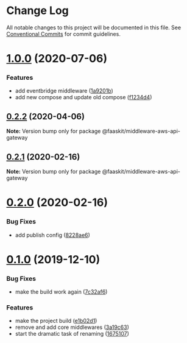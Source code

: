 # Change Log

All notable changes to this project will be documented in this file.
See [Conventional Commits](https://conventionalcommits.org) for commit guidelines.

# [1.0.0](https://github.com/nullserve/faaskit/compare/v0.2.1...v1.0.0) (2020-07-06)


### Features

* add eventbridge middleware ([1a9201b](https://github.com/nullserve/faaskit/commit/1a9201b9b03994f899cd8f64b94bc1859a749d45))
* add new compose and update old compose ([f1234d4](https://github.com/nullserve/faaskit/commit/f1234d406a51612ceffafe8f3b4c67a2776dbc39))





## [0.2.2](https://github.com/nullserve/faaskit/compare/v0.2.1...v0.2.2) (2020-04-06)

**Note:** Version bump only for package @faaskit/middleware-aws-api-gateway





## [0.2.1](https://github.com/nullserve/faaskit/compare/v0.2.0...v0.2.1) (2020-02-16)

**Note:** Version bump only for package @faaskit/middleware-aws-api-gateway





# [0.2.0](https://github.com/nullserve/faaskit/compare/v0.0.0...v0.2.0) (2020-02-16)


### Bug Fixes

* add publish config ([8228ae6](https://github.com/nullserve/faaskit/commit/8228ae61a6d63845dd926a99f370851727046362))





# [0.1.0](https://github.com/nullserve/faaskit/compare/v2.1.10...v0.1.0) (2019-12-10)


### Bug Fixes

* make the build work again ([7c32af6](https://github.com/nullserve/faaskit/commit/7c32af62853fbe66df16e21ee67f769ff15e12ce))


### Features

* make the project build ([e1b02d1](https://github.com/nullserve/faaskit/commit/e1b02d1b49a14ed5c85b1347ed5811d0727f7103))
* remove and add core middlewares ([3a19c63](https://github.com/nullserve/faaskit/commit/3a19c63f13d1de6040a5e8ebc132b44e1b59edda))
* start the dramatic task of renaming ([1675107](https://github.com/nullserve/faaskit/commit/1675107adb1e11edadc411494c3c540ab170c24c))
